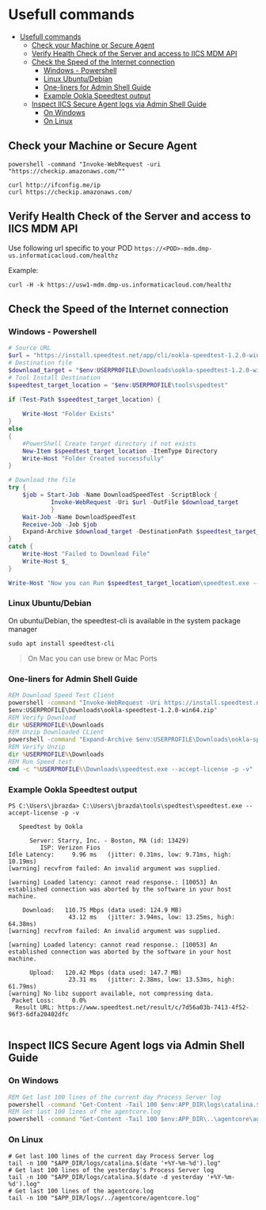 # Usefull commands

<!-- TOC -->

- [Usefull commands](#usefull-commands)
    - [Check your Machine or Secure Agent](#check-your-machine-or-secure-agent)
    - [Verify Health Check of the Server and access to IICS MDM API](#verify-health-check-of-the-server-and-access-to-iics-mdm-api)
    - [Check the Speed of the Internet connection](#check-the-speed-of-the-internet-connection)
        - [Windows - Powershell](#windows---powershell)
        - [Linux Ubuntu/Debian](#linux-ubuntudebian)
        - [One-liners for Admin Shell Guide](#one-liners-for-admin-shell-guide)
        - [Example Ookla Speedtest output](#example-ookla-speedtest-output)
    - [Inspect IICS Secure Agent logs via Admin Shell Guide](#inspect-iics-secure-agent-logs-via-admin-shell-guide)
        - [On Windows](#on-windows)
        - [On Linux](#on-linux)

<!-- /TOC -->

## Check your Machine or Secure Agent

```powersherll
powershell -command "Invoke-WebRequest -uri "https://checkip.amazonaws.com/""
```

```shell
curl http://ifconfig.me/ip
curl https://checkip.amazonaws.com/
```

## Verify Health Check of the Server and access to IICS MDM API

Use following url specific to your POD `https://<POD>-mdm.dmp-us.informaticacloud.com/healthz`

Example:

```shell
curl -H -k https://usw1-mdm.dmp-us.informaticacloud.com/healthz
```

## Check the Speed of the Internet connection

### Windows - Powershell

```Powershell
# Source URL
$url = "https://install.speedtest.net/app/cli/ookla-speedtest-1.2.0-win64.zip"
# Destination file
$download_target = "$env:USERPROFILE\Downloads\ookla-speedtest-1.2.0-win64.zip"
# Tool Install Destination
$speedtest_target_location = "$env:USERPROFILE\tools\spedtest"

if (Test-Path $speedtest_target_location) {
   
    Write-Host "Folder Exists"
}
else
{
    #PowerShell Create target directory if not exists
    New-Item $speedtest_target_location -ItemType Directory
    Write-Host "Folder Created successfully"
}

# Download the file
try {
    $job = Start-Job -Name DownloadSpeedTest -ScriptBlock { 
            Invoke-WebRequest -Uri $url -OutFile $download_target 
            }
    Wait-Job -Name DownloadSpeedTest
    Receive-Job -Job $job
    Expand-Archive $download_target -DestinationPath $speedtest_target_location -Force
}
catch {
    Write-Host "Failed to Download File"
    Write-Host $_
}

Write-Host "Now you can Run $speedtest_target_location\speedtest.exe --accept-license -p -v"
```

### Linux Ubuntu/Debian

On ubuntu/Debian, the speedtest-cli is available in the system package manager

```shell
sudo apt install speedtest-cli
```

> On Mac you can use brew or Mac Ports

### One-liners for Admin Shell Guide

```cmd
REM Download Speed Test Client
powershell -command "Invoke-WebRequest -Uri https://install.speedtest.net/app/cli/ookla-speedtest-1.2.0-win64.zip -OutFile 
$env:USERPROFILE\Downloads\ookla-speedtest-1.2.0-win64.zip"
REM Verify Download
dir %USERPROFILE%\Downloads
REM Unzip Downloaded CLient
powershell -command "Expand-Archive $env:USERPROFILE\Downloads\ookla-speedtest-1.2.0-win64.zip -DestinationPath $env:USERPROFILE\Downloads -Force"
REM Verify Unzip
dir %USERPROFILE%\Downloads
REM Run Speed test
cmd -c "%USERPROFILE%\Downloads\speedtest.exe --accept-license -p -v"
```

### Example Ookla Speedtest output

```
PS C:\Users\jbrazda> C:\Users\jbrazda\tools\spedtest\speedtest.exe --accept-license -p -v

   Speedtest by Ookla

      Server: Starry, Inc. - Boston, MA (id: 13429)
         ISP: Verizon Fios
Idle Latency:     9.96 ms   (jitter: 0.31ms, low: 9.71ms, high: 10.19ms)
[warning] recvfrom failed: An invalid argument was supplied.

[warning] Loaded latency: cannot read response.: [10053] An established connection was aborted by the software in your host machine.

    Download:   110.75 Mbps (data used: 124.9 MB)
                 43.12 ms   (jitter: 3.94ms, low: 13.25ms, high: 64.38ms)
[warning] recvfrom failed: An invalid argument was supplied.

[warning] Loaded latency: cannot read response.: [10053] An established connection was aborted by the software in your host machine.

      Upload:   120.42 Mbps (data used: 147.7 MB)
                 23.31 ms   (jitter: 2.38ms, low: 13.53ms, high: 61.79ms)
[warning] No libz support available, not compressing data.
 Packet Loss:     0.0%
  Result URL: https://www.speedtest.net/result/c/7d56a03b-7413-4f52-96f3-6dfa20402dfc
  
```

## Inspect IICS Secure Agent logs via Admin Shell Guide

### On Windows

```cmd
REM Get last 100 lines of the current day Process Server log
powershell -command "Get-Content -Tail 100 $env:APP_DIR\logs\catalina.$(Get-Date -Format 'yyyy-mm-dd').log"
REM Get last 100 lines of the agentcore.log
powershell -command "Get-Content -Tail 100 $env:APP_DIR\..\agentcore\agentcore.log"
```

### On Linux

```shell
# Get last 100 lines of the current day Process Server log
tail -n 100 "$APP_DIR/logs/catalina.$(date '+%Y-%m-%d').log"
# Get last 100 lines of the yesterday's Process Server log
tail -n 100 "$APP_DIR/logs/catalina.$(date -d yesterday '+%Y-%m-%d').log"
# Get last 100 lines of the agentcore.log
tail -n 100 "$APP_DIR/logs/../agentcore/agentcore.log"
```
